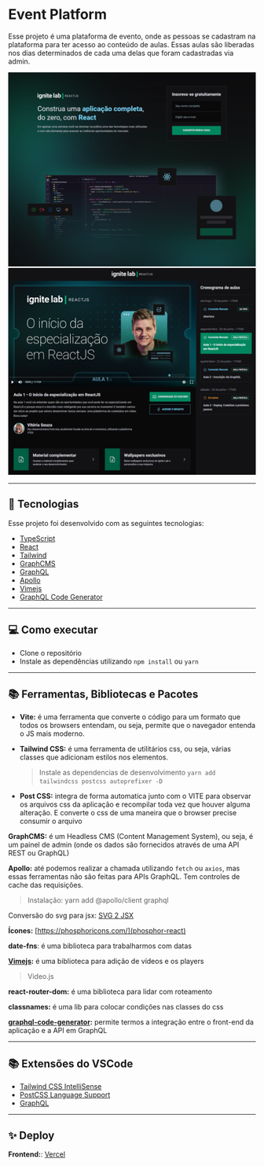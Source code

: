 # **Event Platform**

Esse projeto é uma plataforma de evento, onde as pessoas se cadastram na plataforma para ter acesso ao conteúdo de aulas. Essas aulas são liberadas nos dias determinados de cada uma delas que foram cadastradas via admin.

![Home Subscriber](./docs/images/home-subscriber.png)
![Event Lessons](./docs/images/event-lessons.png)

---

## 🚀 **Tecnologias**

Esse projeto foi desenvolvido com as seguintes tecnologias:

- [TypeScript](https://www.typescriptlang.org/)
- [React](https://reactjs.org)
- [Tailwind](https://tailwindui.com/)
- [GraphCMS](https://app.graphcms.com/)
- [GraphQL](https://graphql.org/)
- [Apollo](https://www.apollographql.com/)
- [Vimejs](https://vimejs.com/)
- [GraphQL Code Generator](https://www.graphql-code-generator.com/)

---

## 💻 **Como executar**

- Clone o repositório
- Instale as dependências utilizando `npm install` ou `yarn`

---

## 📚 **Ferramentas, Bibliotecas e Pacotes**

- **Vite:** é uma ferramenta que converte o código para um formato que todos os browsers entendam, ou seja, permite que o navegador entenda o JS mais moderno.

- **Tailwind CSS:** é uma ferramenta de utilitários css, ou seja, várias classes que adicionam estilos nos elementos.

  > Instale as dependencias de desenvolvimento `yarn add tailwindcss postcss autoprefixer -D`

- **Post CSS:** integra de forma automatica junto com o VITE para observar os arquivos css da aplicação e recompilar toda vez que houver alguma alteração. E converte o css de uma maneira que o browser precise consumir o arquivo

**GraphCMS:** é um Headless CMS (Content Management System), ou seja, é um painel de admin (onde os dados são fornecidos através de uma API REST ou GraphQL)

**Apollo:** até podemos realizar a chamada utilizando `fetch` ou `axios`, mas essas ferramentas não são feitas para APIs GraphQL. Tem controles de cache das requisições.

> Instalação: yarn add @apollo/client graphql

Conversão do svg para jsx: [SVG 2 JSX](https://svg2jsx.com/)

**Ícones:** [https://phosphoricons.com/](phosphor-react)

**date-fns**: é uma biblioteca para trabalharmos com datas

**[Vimejs](https://vimejs.com/):** é uma biblioteca para adição de vídeos e os players

> Video.js

**react-router-dom:** é uma biblioteca para lidar com roteamento

**classnames:** é uma lib para colocar condições nas classes do css

**[graphql-code-generator](https://www.graphql-code-generator.com/):** permite termos a integração entre o front-end da aplicação e a API em GraphQL

---

## 📚 **Extensões do VSCode**

- [Tailwind CSS IntelliSense](https://marketplace.visualstudio.com/items?itemName=bradlc.vscode-tailwindcss)
- [PostCSS Language Support](https://marketplace.visualstudio.com/items?itemName=csstools.postcss)
- [GraphQL](https://marketplace.visualstudio.com/items?itemName=GraphQL.vscode-graphql)

---

## ✨ **Deploy**

**Frontend:**: [Vercel](https://vercel.com/)